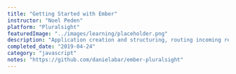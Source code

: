 ```yaml
---
title: "Getting Started with Ember"
instructor: "Noel Peden"
platform: "Pluralsight"
featuredImage: "../images/learning/placeholder.png"
description: "Application creation and structuring, routing incoming requests, using templates and components, passing data and responding with actions, and using Ember CLI."
completed_date: "2019-04-24"
category: "javascript"
notes: "https://github.com/danielabar/ember-pluralsight"
---
```

